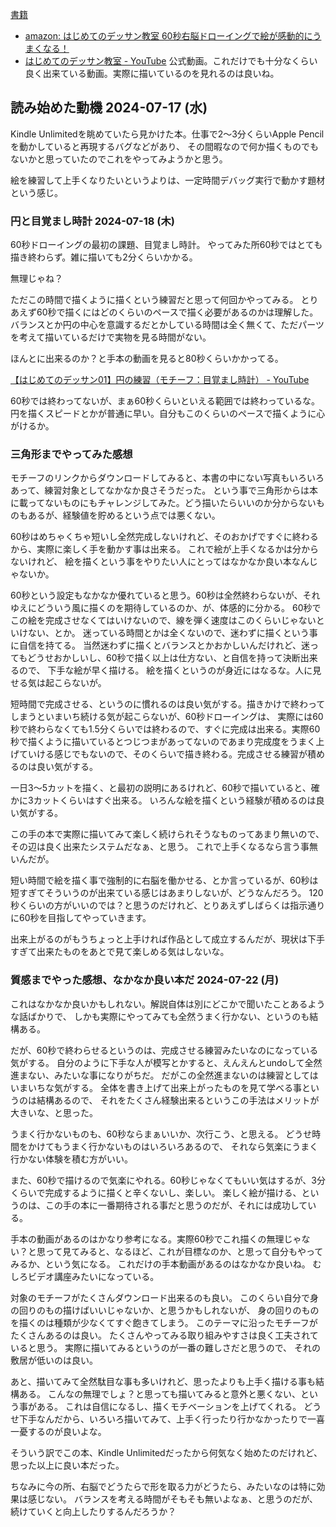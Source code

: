 [書籍](%E6%9B%B8%E7%B1%8D)

- [amazon: はじめてのデッサン教室 60秒右脳ドローイングで絵が感動的にうまくなる！](https://amzn.to/4d0zoYD)
- [はじめてのデッサン教室 - YouTube](https://www.youtube.com/@user-qr1xb5fi9z/videos) 公式動画。これだけでも十分なくらい良く出来ている動画。実際に描いているのを見れるのは良いね。

## 読み始めた動機 2024-07-17 (水)

Kindle Unlimitedを眺めていたら見かけた本。仕事で2〜3分くらいApple Pencilを動かしていると再現するバグなどがあり、
その間暇なので何か描くものでもないかと思っていたのでこれをやってみようかと思う。

絵を練習して上手くなりたいというよりは、一定時間デバッグ実行で動かす題材という感じ。

### 円と目覚まし時計 2024-07-18 (木)

60秒ドローイングの最初の課題、目覚まし時計。
やってみた所60秒ではとても描き終わらず。雑に描いても2分くらいかかる。

無理じゃね？

ただこの時間で描くように描くという練習だと思って何回かやってみる。
とりあえず60秒で描くにはどのくらいのペースで描く必要があるのかは理解した。
バランスとか円の中心を意識するだとかしている時間は全く無くて、ただパーツを考えて描いているだけで実物を見る時間がない。

ほんとに出来るのか？と手本の動画を見ると80秒くらいかかってる。

[【はじめてのデッサン01】円の練習（モチーフ：目覚まし時計） - YouTube](https://www.youtube.com/watch?v=tZ1dowDNcIo&t=387s)

60秒では終わってないが、まぁ60秒くらいといえる範囲では終わっているな。
円を描くスピードとかが普通に早い。自分もこのくらいのペースで描くように心がけるか。

### 三角形までやってみた感想

モチーフのリンクからダウンロードしてみると、本書の中にない写真もいろいろあって、練習対象としてなかなか良さそうだった。
という事で三角形からは本に載ってないものにもチャレンジしてみた。どう描いたらいいのか分からないものもあるが、経験値を貯めるという点では悪くない。

60秒はめちゃくちゃ短いし全然完成しないけれど、そのおかげですぐに終わるから、実際に楽しく手を動かす事は出来る。
これで絵が上手くなるかは分からないけれど、
絵を描くという事をやりたい人にとってはなかなか良い本なんじゃないか。

60秒という設定もなかなか優れていると思う。60秒は全然終わらないが、それゆえにどういう風に描くのを期待しているのか、が、体感的に分かる。
60秒でこの絵を完成させなくてはいけないので、線を弾く速度はこのくらいじゃないといけない、とか。
迷っている時間とかは全くないので、迷わずに描くという事に自信を持てる。
当然迷わずに描くとバランスとかおかしいんだけれど、迷ってもどうせおかしいし、60秒で描く以上は仕方ない、と自信を持って決断出来るので、
下手な絵が早く描ける。
絵を描くというのが身近にはなるな。人に見せる気は起こらないが。

短時間で完成させる、というのに慣れるのは良い気がする。描きかけで終わってしまうといまいち続ける気が起こらないが、60秒ドローイングは、
実際には60秒で終わらなくても1.5分くらいでは終わるので、すぐに完成は出来る。実際60秒で描くように描いているとつじつまがあってないのであまり完成度をうまく上げていける感じでもないので、そのくらいで描き終わる。完成させる練習が積めるのは良い気がする。

一日3〜5カットを描く、と最初の説明にあるけれど、60秒で描いていると、確かに3カットくらいはすぐ出来る。
いろんな絵を描くという経験が積めるのは良い気がする。

この手の本で実際に描いてみて楽しく続けられそうなものってあまり無いので、その辺は良く出来たシステムだなぁ、と思う。
これで上手くなるなら言う事無いんだが。

短い時間で絵を描く事で強制的に右脳を働かせる、とか言っているが、60秒は短すぎてそういうのが出来ている感じはあまりしないが、どうなんだろう。
120秒くらいの方がいいのでは？と思うのだけれど、とりあえずしばらくは指示通りに60秒を目指してやっていきます。

出来上がるのがもうちょっと上手ければ作品として成立するんだが、現状は下手すぎて出来たものをあとで見て楽しめる気はしないな。

### 質感までやった感想、なかなか良い本だ 2024-07-22 (月)

これはなかなか良いかもしれない。解説自体は別にどこかで聞いたことあるような話ばかりで、
しかも実際にやってみても全然うまく行かない、というのも結構ある。

だが、60秒で終わらせるというのは、完成させる練習みたいなのになっている気がする。
自分のように下手な人が模写とかすると、えんえんとundoして全然進まない、みたいな事になりがちだ。
だがこの全然進まないのは練習としてはいまいちな気がする。
全体を書き上げて出来上がったものを見て学べる事というのは結構あるので、
それをたくさん経験出来るというこの手法はメリットが大きいな、と思った。

うまく行かないものも、60秒ならまぁいいか、次行こう、と思える。
どうせ時間をかけてもうまく行かないものはいろいろあるので、
それなら気楽にうまく行かない体験を積む方がいい。

また、60秒で描けるので気楽にやれる。60秒じゃなくてもいい気はするが、3分くらいで完成するように描くと辛くないし、楽しい。
楽しく絵が描ける、というのは、この手の本に一番期待される事だと思うのだが、それには成功している。

手本の動画があるのはかなり参考になる。実際60秒でこれ描くの無理じゃない？と思って見てみると、なるほど、これが目標なのか、と思って自分もやってみるか、という気になる。
これだけの手本動画があるのはなかなか良いね。
むしろビデオ講座みたいになっている。

対象のモチーフがたくさんダウンロード出来るのも良い。
このくらい自分で身の回りのもの描けばいいじゃないか、と思うかもしれないが、
身の回りのものを描くのは種類が少なくてすぐ飽きてしまう。
このテーマに沿ったモチーフがたくさんあるのは良い。
たくさんやってみる取り組みやすさは良く工夫されていると思う。
実際に描いてみるというのが一番の難しさだと思うので、
それの敷居が低いのは良い。

あと、描いてみて全然駄目な事も多いけれど、思ったよりも上手く描ける事も結構ある。
こんなの無理でしょ？と思っても描いてみると意外と悪くない、という事がある。
これは自信になるし、描くモチベーションを上げてくれる。
どうせ下手なんだから、いろいろ描いてみて、上手く行ったり行かなかったりで一喜一憂するのが良いよな。

そういう訳でこの本、Kindle Unlimitedだったから何気なく始めたのだけれど、思った以上に良い本だった。

ちなみに今の所、右脳でどうたらで形を取る力がどうたら、みたいなのは特に効果は感じない。
バランスを考える時間がそもそも無いよなぁ、と思うのだが、
続けていくと向上したりするんだろうか？